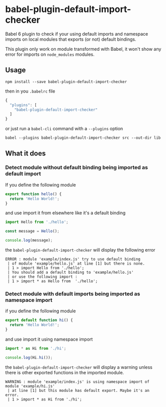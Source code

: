 # babel-plugin-default-import-checker

Babel 6 plugin to check if your using default imports and namespace imports on local modules that exports (or not) default bindings.

This plugin only work on module transformed with Babel, it won't show any error for imports on `node_modules` modules.

## Usage

```
npm install --save babel-plugin-default-import-checker
```

then in you `.babelrc` file

```javascript
{
  "plugins": [
    "babel-plugin-default-import-checker"
  ]
}
```

or just run a `babel-cli` command with a `--plugins` option

```
babel --plugins babel-plugin-default-import-checker src --out-dir lib
```

## What it does

### Detect module without default binding being imported as default import

If you define the following module

```javascript
export function hello() {
  return 'Hello World!';
}
```

and use import it from elsewhere like it's a default binding

```javascript
import Hello from './hello';

const message = Hello();

console.log(message);
```

the `babel-plugin-default-import-checker` will display the following error

```
ERROR : module 'example/index.js' try to use default binding
 | of module 'example/hello.js' at line [1] but there is none.
 | 1 > import Hello from './hello';
 | You should add a default binding to 'example/hello.js'
 | or use the following import :
 | 1 > import * as Hello from  './hello';
```

### Detect module with default imports being imported as namespace import

if you define the following module

```javascript
export default function hi() {
  return 'Hello World!';
}
```

and use import it using namespace import

```javascript
import * as Hi from './hi';

console.log(Hi.hi());
```

the `babel-plugin-default-import-checker` will display a warning unless there is other exported functions in the imported module.

```
WARNING : module 'example/index.js' is using namespace import of module 'example/hi.js'
 | at line [1] but this module has default export. Maybe it's an error.
 | 1 > import * as Hi from './hi';
```
